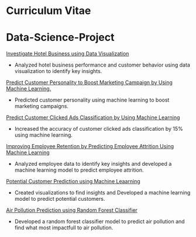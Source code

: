 # Curriculum Vitae



# Data-Science-Project

[Investigate Hotel Business using Data Visualization](https://github.com/RayhanDaksa/Data-Science-Project/tree/main/Investigate%20Hotel%20Business%20using%20Data%20Visualization)
- Analyzed hotel business performance and customer behavior using data visualization to identify key insights.

[Predict Customer Personality to Boost Marketing Campaign by Using Machine Learning.]()
- Predicted customer personality using machine learning to boost marketing campaigns.

[Predict Customer Clicked Ads Classification by Using Machine Learning]([https://github.com/RayhanDaksa/Data-Science-Project/tree/main/Predict%20Customer%20Clicked%20Ads%20Classification%20by%20Using%20Machine%20Learning)
- Increased the accuracy of customer clicked ads classification by 15% using machine learning.

[Improving Employee Retention by Predicting Employee Attrition Using Machine Learning]([https://github.com/RayhanDaksa/Data-Science-Project/tree/main/Improving%20Employee%20Retention%20by%20Predicting%20Employee%20Attrition%20Using%20Machine%20Learning)
- Analyzed employee data to identify key insights and developed a machine learning model to predict employee attrition.

[Potential Customer Prediction using Machine Leaarning](https://github.com/RayhanDaksa/Data-Science-Project/tree/main/Potential%20Customer%20Prediction%20using%20Machine%20Leaarning)
- Created visualizations to find insights and Developed a machine learning model to predict potential customers.

[Air Pollution Prediction using Random Forest Classifier](https://github.com/RayhanDaksa/Data-Science-Project/tree/main/Air%20Pollution%20Prediction%20using%20Random%20Forest%20Classifier)
- Developed a random forest classifier model to predict air pollution and find what most impactfull to air pollution.





